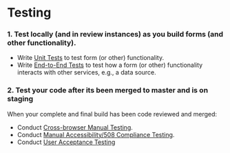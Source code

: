 # Testing


### 1. Test locally (and in review instances) as you build forms (and other functionality). 

* Write [Unit Tests](unit-testing.md) to test form (or other) functionality.
* Write [End-to-End Tests](end-to-end-testing.md) to test how a form (or other) functionality interacts with other services, e.g., a data source.


<!--### 2. Create a Pull Request and request a Code Review

* When you push a branch, automated tests will run to test the following
  * Accessibility/508 Compliance
  * Others - TODO - Melissa/James to fill in here.
-->

### 2. Test your code after its been merged to master and is on staging

When your complete and final build has been code reviewed and merged:

* Conduct [Cross-browser Manual Testing](cross-browser-manual-testing.md).
* Conduct [Manual Accessibility/508 Compliance Testing](https://github.com/department-of-veterans-affairs/vets-work-practices/blob/master/External-Contractors-Reviews/request-508-review.md#step-2-manually-test-your-code-for-accessibility508-compliance).
* Conduct [User Acceptance Testing](https://github.com/department-of-veterans-affairs/vets.gov-team/blob/master/Work%20Practices/Product%20Management/UserAcceptanceTesting.md)
